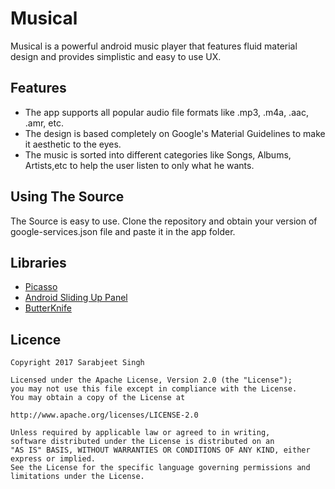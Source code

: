 # Musical

Musical is a powerful android music player that features fluid material design and provides simplistic and easy to use UX.

## Features

 - The app supports all popular audio file formats like .mp3, .m4a, .aac, .amr, etc.
 - The design is based completely on Google's Material Guidelines to make it aesthetic to the eyes.
 - The music is sorted into different categories like Songs, Albums, Artists,etc to help the user listen to only what he wants.
 
## Using The Source

The Source is easy to use. Clone the repository and obtain your version of google-services.json file and paste it in the app folder.

## Libraries

 - [Picasso](https://github.com/square/picasso)
 - [Android Sliding Up Panel](https://github.com/umano/AndroidSlidingUpPanel)
 - [ButterKnife](http://jakewharton.github.io/butterknife/)
 
## Licence

```
Copyright 2017 Sarabjeet Singh

Licensed under the Apache License, Version 2.0 (the "License"); 
you may not use this file except in compliance with the License.
You may obtain a copy of the License at

http://www.apache.org/licenses/LICENSE-2.0

Unless required by applicable law or agreed to in writing, 
software distributed under the License is distributed on an
"AS IS" BASIS, WITHOUT WARRANTIES OR CONDITIONS OF ANY KIND, either express or implied. 
See the License for the specific language governing permissions and limitations under the License.
```
 
